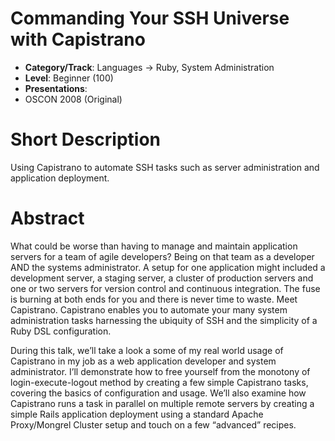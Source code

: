 # Commanding Your SSH Universe with Capistrano

* **Category/Track**: Languages -> Ruby, System Administration
* **Level**: Beginner (100)
* **Presentations**:
 * OSCON 2008 (Original)

# Short Description

Using Capistrano to automate SSH tasks such as server administration and application deployment.

# Abstract

What could be worse than having to manage and maintain application servers for a team of agile developers? Being on that team as a developer AND the systems administrator. A setup for one application might included a development server, a staging server, a cluster of production servers and one or two servers for version control and continuous integration. The fuse is burning at both ends for you and there is never time to waste. Meet Capistrano. Capistrano enables you to automate your many system administration tasks harnessing the ubiquity of SSH and the simplicity of a Ruby DSL configuration.

During this talk, we’ll take a look a some of my real world usage of Capistrano in my job as a web application developer and system administrator. I’ll demonstrate how to free yourself from the monotony of login-execute-logout method by creating a few simple Capistrano tasks, covering the basics of configuration and usage. We’ll also examine how Capistrano runs a task in parallel on multiple remote servers by creating a simple Rails application deployment using a standard Apache Proxy/Mongrel Cluster setup and touch on a few “advanced” recipes.
